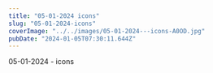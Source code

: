 ```yaml
---
title: "05-01-2024 icons"
slug: "05-01-2024-icons"
coverImage: "../../images/05-01-2024---icons-A0OD.jpg"
pubDate: "2024-01-05T07:30:11.644Z"
---
```


05-01-2024 - icons
